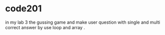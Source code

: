 # code201
in my lab 3 the gussing game and make user question with single and multi correct answer by use loop and array .
